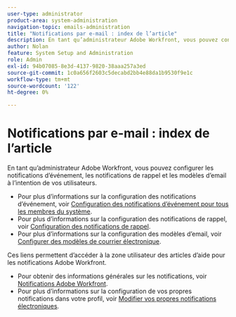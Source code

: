 ```yaml
---
user-type: administrator
product-area: system-administration
navigation-topic: emails-administration
title: "Notifications par e-mail : index de l’article"
description: En tant qu’administrateur Adobe Workfront, vous pouvez configurer les notifications d’événement, les notifications de rappel et les modèles d’email à l’intention de vos utilisateurs.
author: Nolan
feature: System Setup and Administration
role: Admin
exl-id: 94b07085-8e3d-4137-9820-38aaa257a3ed
source-git-commit: 1c0a656f2603c5decabd2bb4e88da1b9530f9e1c
workflow-type: tm+mt
source-wordcount: '122'
ht-degree: 0%

---
```


# Notifications par e-mail : index de l’article

<!-- Audited: 1/2024 -->

En tant qu’administrateur Adobe Workfront, vous pouvez configurer les notifications d’événement, les notifications de rappel et les modèles d’email à l’intention de vos utilisateurs.

* Pour plus d’informations sur la configuration des notifications d’événement, voir [Configuration des notifications d’événement pour tous les membres du système](../../../administration-and-setup/manage-workfront/emails/configure-event-notifications-for-everyone-in-the-system.md).
* Pour plus d’informations sur la configuration des notifications de rappel, voir [Configuration des notifications de rappel](../../../administration-and-setup/manage-workfront/emails/set-up-reminder-notifications.md).
* Pour plus d’informations sur la configuration des modèles d’email, voir [Configurer des modèles de courrier électronique](../../../administration-and-setup/manage-workfront/emails/configure-email-templates.md).

Ces liens permettent d’accéder à la zone utilisateur des articles d’aide pour les notifications Adobe Workfront.

* Pour obtenir des informations générales sur les notifications, voir [Notifications Adobe Workfront](/help/quicksilver/workfront-basics/using-notifications/event-notifications.md).
* Pour plus d’informations sur la configuration de vos propres notifications dans votre profil, voir [Modifier vos propres notifications électroniques](/help/quicksilver/workfront-basics/using-notifications/activate-or-deactivate-your-own-event-notifications.md).
